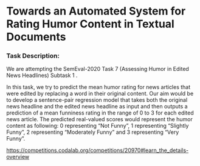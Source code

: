 # Towards an Automated System for Rating Humor Content in Textual Documents

### Task Description:

We are attempting the SemEval-2020 Task 7 (Assessing Humor in Edited News Headlines) Subtask 1 . 

In this task, we try to predict the mean humor rating for news articles that were edited by replacing a word in their original content. Our aim would be to develop a sentence-pair regression model that takes both the original news headline and the edited news headline as input and then outputs a prediction of a mean funniness rating in the range of 0 to 3 for each edited news article. The predicted real-valued scores would represent the humor content as following:
0 representing “Not Funny”, 1 representing “Slightly Funny”, 2 representing “Moderately Funny” and 3 representing “Very Funny”.

https://competitions.codalab.org/competitions/20970#learn_the_details-overview
